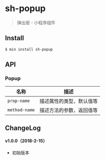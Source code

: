 # sh-popup

> 弹出层 - 小程序组件

## Install

``` bash
$ min install sh-popup
```


## API

### Popup

| 名称                  | 描述                         |
|----------------------|------------------------------|
|`prop-name`           | 描述属性的类型，默认值等         |
|`method-name`         | 描述方法的参数，返回值等         |

## ChangeLog

#### v1.0.0（2018-2-15）

- 初始版本
